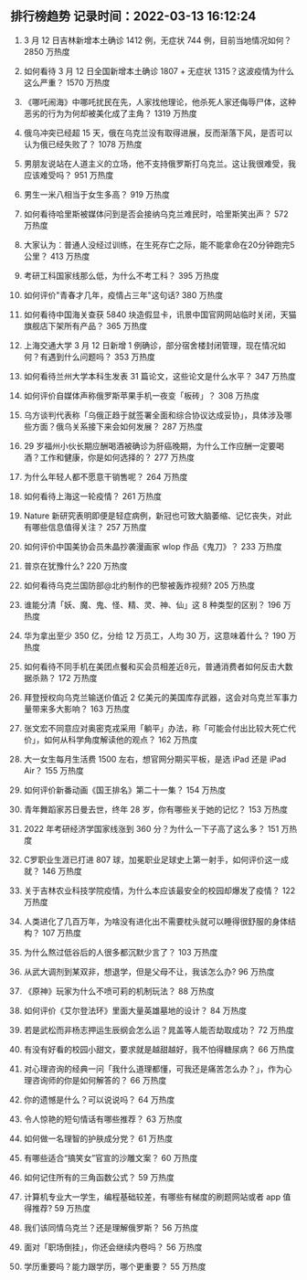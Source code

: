 
## 排行榜趋势 记录时间：2022-03-13 16:12:24
  
  1. 3 月 12 日吉林新增本土确诊 1412 例，无症状 744 例，目前当地情况如何？ 2850 万热度
    
  2. 如何看待 3 月 12 日全国新增本土确诊 1807 + 无症状 1315？这波疫情为什么这么严重？ 1570 万热度
    
  3. 《哪吒闹海》中哪吒扰民在先，人家找他理论，他杀死人家还侮辱尸体，这种恶劣的行为为何却被美化成了主角？ 1319 万热度
    
  4. 俄乌冲突已经超 15 天，俄在乌克兰没有取得进展，反而渐落下风，是否可以认为俄已经失败了？ 1078 万热度
    
  5. 男朋友说站在人道主义的立场，他不支持俄罗斯打乌克兰。这让我很难受，我应该难受吗？ 951 万热度
    
  6. 男生一米八相当于女生多高？ 919 万热度
    
  7. 如何看待哈里斯被媒体问到是否会接纳乌克兰难民时，哈里斯笑出声？ 572 万热度
    
  8. 大家认为：普通人没经过训练，在生死存亡之际，能不能拿命在20分钟跑完5公里？ 413 万热度
    
  9. 考研工科国家线那么低，为什么不考工科？ 395 万热度
    
  10. 如何评价"青春才几年，疫情占三年"这句话? 380 万热度
    
  11. 如何看待中国海关查获 5840 块造假显卡，讯景中国官网网站临时关闭，天猫旗舰店下架所有产品？ 365 万热度
    
  12. 上海交通大学 3 月 12 日新增 1 例确诊，部分宿舍楼封闭管理，现在情况如何？有遇到什么问题吗？ 353 万热度
    
  13. 如何看待兰州大学本科生发表 31 篇论文，这些论文是什么水平？ 347 万热度
    
  14. 如何评价自媒体声称俄罗斯苹果手机一夜变「板砖」？ 308 万热度
    
  15. 乌方谈判代表称「乌俄正趋于就签署全面和综合协议达成妥协」，具体涉及哪些方面？俄乌关系接下来会如何发展？ 287 万热度
    
  16. 29 岁福州小伙长期应酬喝酒被确诊为肝癌晚期，为什么工作应酬一定要喝酒？工作和健康，你是如何选择的？ 277 万热度
    
  17. 为什么年轻人都不愿意干销售呢？ 264 万热度
    
  18. 如何看待上海这一轮疫情？ 261 万热度
    
  19. Nature 新研究表明即便是轻症病例，新冠也可致大脑萎缩、记忆丧失，对此有哪些信息值得关注？ 257 万热度
    
  20. 如何评价中国美协会员朱晶抄袭漫画家 wlop 作品《鬼刀》？ 233 万热度
    
  21. 普京在犹豫什么? 220 万热度
    
  22. 如何看待乌克兰国防部@北约制作的巴黎被轰炸视频? 205 万热度
    
  23. 谁能分清「妖、魔、鬼、怪、精、灵、神、仙」这 8 种类型的区别？ 196 万热度
    
  24. 华为拿出至少 350 亿，分给 12 万员工，人均 30 万，这意味着什么？ 190 万热度
    
  25. 如何看待不同手机在美团点餐和买会员相差近8元，普通消费者如何反击大数据杀熟？ 172 万热度
    
  26. 拜登授权向乌克兰输送价值近 2 亿美元的美国库存武器，这会对乌克兰军事力量带来多大影响？ 163 万热度
    
  27. 张文宏不同意应对奥密克戎采用「躺平」办法，称「可能会付出比较大死亡代价」，如何从科学角度解读他的观点？ 162 万热度
    
  28. 大一女生每月生活费 1500 左右，想官网分期买平板，是选 iPad 还是 iPad Air？ 155 万热度
    
  29. 如何评价新番动画《国王排名》第二十一集？ 154 万热度
    
  30. 青年舞蹈家苏日曼去世，终年 28 岁，你有哪些关于她的记忆？ 153 万热度
    
  31. 2022 年考研经济学国家线涨到 360 分？为什么一下子高了这么多？ 151 万热度
    
  32. C罗职业生涯已打进 807 球，加冕职业足球史上第一射手，如何评价这一成就？ 146 万热度
    
  33. 关于吉林农业科技学院疫情，为什么本应该最安全的校园却爆发了疫情？ 122 万热度
    
  34. 人类进化了几百万年，为啥没有进化出不需要枕头就可以睡得很舒服的身体结构？ 107 万热度
    
  35. 为什么熬过低谷后的人很多都沉默少言了？ 103 万热度
    
  36. 从武大调剂到某双非，想退学，但是父母不让，我该怎么办? 96 万热度
    
  37. 《原神》玩家为什么不喷可莉的机制玩法？ 88 万热度
    
  38. 如何评价《艾尔登法环》里面大量英雄墓地的设计？ 84 万热度
    
  39. 若是武松而非杨志押运生辰纲会怎么运？晁盖等人能否劫取成功？ 72 万热度
    
  40. 有没有好看的校园小甜文，要求就是越甜越好，我不怕得糖尿病？ 66 万热度
    
  41. 对心理咨询的经典一问「我什么道理都懂，可我还是痛苦怎么办？」，作为心理咨询师的你是如何解答的？ 66 万热度
    
  42. 你的遗憾是什么？可以说说吗？ 64 万热度
    
  43. 令人惊艳的短句情话有哪些推荐？ 63 万热度
    
  44. 如何做一名理智的护肤成分党？ 61 万热度
    
  45. 有哪些适合“搞笑女”官宣的沙雕文案？ 60 万热度
    
  46. 如何记住所有的三角函数公式？ 59 万热度
    
  47. 计算机专业大一学生，编程基础较差，有哪些有梯度的刷题网站或者 app 值得推荐? 59 万热度
    
  48. 我们该同情乌克兰？还是理解俄罗斯？ 56 万热度
    
  49. 面对「职场倒挂」，你还会继续内卷吗？ 56 万热度
    
  50. 学历重要吗？能力跟学历，哪个更重要？ 55 万热度
    